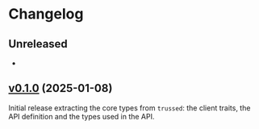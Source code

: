 # Changelog

## Unreleased

-

## [v0.1.0](https://github.com/trussed-dev/trussed/releases/tag/core-v0.1.0) (2025-01-08)

Initial release extracting the core types from `trussed`: the client traits,
the API definition and the types used in the API.
